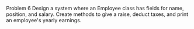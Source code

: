 Problem 6
Design a system where an Employee class has fields for name, position, and salary. Create methods to give a raise,
deduct taxes, and print an employee's yearly earnings.